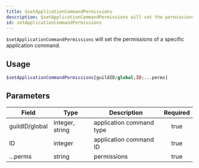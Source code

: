 ```yaml
---
title: $setApplicationCommandPermissions
description: $setApplicationCommandPermissions will set the permissions of a specific application command.
id: setApplicationCommandPermissions
---
```


`$setApplicationCommandPermissions` will set the permissions of a specific application command.

## Usage

```php
$setApplicationCommandPermissions[guildID/global;ID;...perms]
```

## Parameters 

| Field     | Type    | Description     | Required |
|-----------|---------|-----------------|:--------:|
| guildID/global  | integer, string | application command type        |   true   |
| ID  | integer | application command ID        |   true   |
| ...perms  | string | permissions        |   true   |